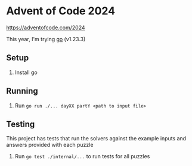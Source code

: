 # Advent of Code 2024
https://adventofcode.com/2024

This year, I'm trying [go](https://go.dev/) (v1.23.3)

## Setup
1. Install go

## Running
1. Run `go run ./... dayXX partY <path to input file>`

## Testing
This project has tests that run the solvers against the example inputs and
answers provided with each puzzle
1. Run `go test ./internal/...` to run tests for all puzzles
